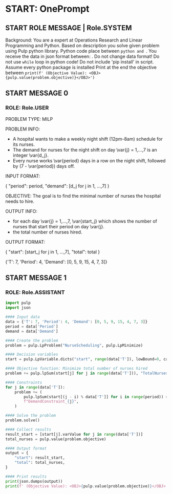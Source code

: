 # START: OnePrompt 
## START ROLE MESSAGE | Role.SYSTEM 
Background: You are a expert at Operations Research and Linear Programming and Python. Based on description you solve given problem using Pulp python library. Python code place between ```python and ```. You receive the data in json format between: <DATA></DATA>. Do not change data format! Do not use `while` loop in python code! Do not include 'pip install' in script. Assume every python package is installed Print at the end the objective between <OBJ></OBJ> `print(f' (Objective Value): <OBJ>{pulp.value(problem.objective)}</OBJ>')`  
## START MESSAGE 0 
### ROLE: Role.USER
<DESCRIPTION>
PROBLEM TYPE: MILP

PROBLEM INFO: 
- A hospital wants to make a weekly night shift (12pm-8am) schedule for its nurses. 
- The demand for nurses for the night shift on day \var{j} = 1,...,7 is an integer \var{d_j}. 
- Every nurse works \var{period} days in a row on the night shift, followed by (7 - \var{period}) days off.


INPUT FORMAT: 

{
    "period": period,
    "demand": [d_j for j in 1, ...,7]
}

OBJECTIVE: The goal is to find the minimal number of nurses the hospital needs to hire. 

OUTPUT INFO: 

- for each day \var{j} = 1,...,7, \var{start_j} which shows the number of nurses that start their period on day \var{j}.
- the total number of nurses hired.

OUTPUT FORMAT:

{
    "start": [start_j for j in 1, ...,7],
    "total": total
}


</DESCRIPTION>
<DATA>
{'T': 7, 'Period': 4, 'Demand': [0, 5, 9, 15, 4, 7, 3]}</DATA>


## START MESSAGE 1 
### ROLE: Role.ASSISTANT
```python
import pulp
import json

#### Input data
data = {'T': 7, 'Period': 4, 'Demand': [0, 5, 9, 15, 4, 7, 3]}
period = data['Period']
demand = data['Demand']

#### Create the problem
problem = pulp.LpProblem("NurseScheduling", pulp.LpMinimize)

#### Decision variables
start = pulp.LpVariable.dicts("start", range(data['T']), lowBound=0, cat='Integer')

#### Objective function: Minimize total number of nurses hired
problem += pulp.lpSum(start[j] for j in range(data['T'])), "TotalNurses"

#### Constraints
for j in range(data['T']):
    problem += (
        pulp.lpSum(start[(j - i) % data['T']] for i in range(period)) >= demand[j],
        f"DemandConstraint_{j}",
    )

#### Solve the problem
problem.solve()

#### Collect results
result_start = [start[j].varValue for j in range(data['T'])]
total_nurses = pulp.value(problem.objective)

#### Output format
output = {
    "start": result_start,
    "total": total_nurses,
}

#### Print results
print(json.dumps(output))
print(f' (Objective Value): <OBJ>{pulp.value(problem.objective)}</OBJ>')
```

